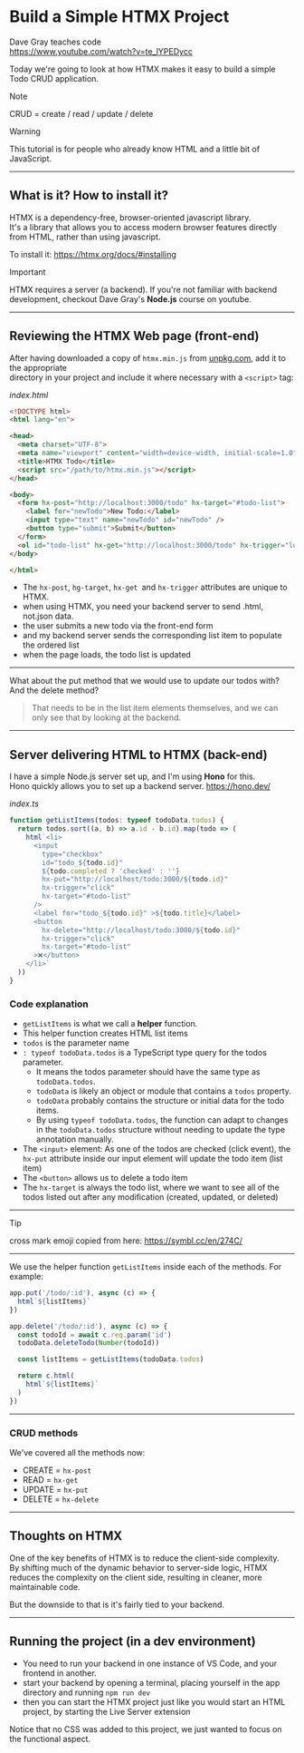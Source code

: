 # Build a Simple HTMX Project

Dave Gray teaches code  
https://www.youtube.com/watch?v=te_lYPEDycc  

Today we're going to look at how HTMX makes it easy to build a simple Todo CRUD application.  

>[!note]
>CRUD = create / read / update / delete

>[!warning]
>This tutorial is for people who already know HTML and a little bit of JavaScript.

---

## What is it? How to install it?

HTMX is a dependency-free, browser-oriented javascript library.  
It's a library that allows you to access modern browser features directly from HTML, rather than using javascript.  

To install it: https://htmx.org/docs/#installing  

>[!important]
>HTMX requires a server (a backend). If you're not familiar with backend development, checkout Dave Gray's **Node.js** course on youtube. 

---

## Reviewing the HTMX Web page (front-end)

After having downloaded a copy of `htmx.min.js` from [unpkg.com](https://unpkg.com/htmx.org@2.0.1/dist/htmx.min.js), add it to the appropriate  
directory in your project and include it where necessary with a `<script>` tag:

*index.html*
```html
<!DOCTYPE html>
<html lang="en">

<head>
  <meta charset="UTF-8">
  <meta name="viewport" content="width=device-width, initial-scale=1.0">
  <title>HTMX Todo</title>
  <script src="/path/to/htmx.min.js"></script>
</head>

<body>
  <form hx-post="http://localhost:3000/todo" hx-target="#todo-list">
    <label for="newTodo">New Todo:</label>
    <input type="text" name="newTodo" id="newTodo" />
    <button type="submit">Submit</button>
  </form>
  <ol id="todo-list" hx-get="http://localhost:3000/todo" hx-trigger="load"></ol>
</body>

</html>
```

- The `hx-post`, `hg-target`, `hx-get `and `hx-trigger` attributes are unique to HTMX.  
- when using HTMX, you need your backend server to send .html, not.json data.
- the user submits a new todo via the front-end form
- and my backend server sends the corresponding list item to populate the ordered list
- when the page loads, the todo list is updated

---

What about the put method that we would use to update our todos with? And the delete method?  
>That needs to be in the list item elements themselves, and we can only see that by looking at the backend.

---

## Server delivering HTML to HTMX (back-end)

I have a simple Node.js server set up, and I'm using **Hono** for this.  
Hono quickly allows you to set up a backend server. https://hono.dev/  

*index.ts*
```ts
function getListItems(todos: typeof todoData.todos) {
  return todos.sort((a, b) => a.id - b.id).map(todo => (
    html`<li>
      <input
        type="checkbox"
        id="todo_${todo.id}"
        ${todo.completed ? 'checked' : ''}
        hx-put="http://localhost/todo:3000/${todo.id}"
        hx-trigger="click"
        hx-target="#todo-list"
      />
      <label for="todo_${todo.id}" >${todo.title}</label>
      <button
        hx-delete="http://localhost/todo:3000/${todo.id}"
        hx-trigger="click"
        hx-target="#todo-list"
      >❌</button>
    </li>`
  ))
}
```

### Code explanation

- `getListItems` is what we call a **helper** function.
- This helper function creates HTML list items
- `todos` is the parameter name
- `: typeof todoData.todos` is a TypeScript type query for the todos parameter.
  - It means the todos parameter should have the same type as `todoData.todos`.
  - `todoData` is likely an object or module that contains a `todos` property.
  - `todoData` probably contains the structure or initial data for the todo items.
  - By using `typeof todoData.todos`, the function can adapt to changes in the `todoData.todos` structure without needing to update the type annotation manually.
- The `<input>` element: As one of the todos are checked (click event), the `hx-put` attribute inside our input element will update the todo item (list item)
- The `<button>` allows us to delete a todo item
- The `hx-target` is always the todo list, where we want to see all of the todos listed out after any modification (created, updated, or deleted)

---

>[!tip]
>cross mark emoji copied from here: https://symbl.cc/en/274C/

---

We use the helper function `getListItems` inside each of the methods. For example:
```ts
app.put('/todo/:id'), async (c) => {
  html`${listItems}`
})

app.delete('/todo/:id'), async (c) => {
  const todoId = await c.req.param('id')
  todoData.deleteTodo(Number(todoId))

  const listItems = getListItems(todoData.todos)

  return c.html(
    html`${listItems}`
  )
})
```


--- 

### CRUD methods

We've covered all the methods now:
- CREATE = `hx-post`
- READ = `hx-get`
- UPDATE = `hx-put`
- DELETE = `hx-delete`

---

## Thoughts on HTMX

One of the key benefits of HTMX is to reduce the client-side complexity.  
By shifting much of the dynamic behavior to server-side logic, HTMX reduces the complexity on the client side, resulting in cleaner, more maintainable code.  

But the downside to that is it's fairly tied to your backend.

---

## Running the project (in a dev environment)

- You need to run your backend in one instance of VS Code, and your frontend in another.
- start your backend by opening a terminal, placing yourself in the app directory and running `npm run dev` 
- then you can start the HTMX project just like you would start an HTML project, by starting the Live Server extension 

Notice that no CSS was added to this project, we just wanted to focus on the functional aspect.
